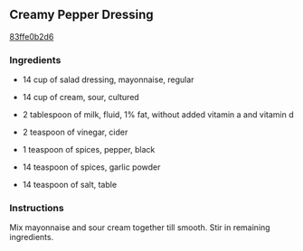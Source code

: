 ## Creamy Pepper Dressing

[83ffe0b2d6](http://www.food.com/recipe/creamy-pepper-dressing-313790)

### Ingredients

 - 14 cup of salad dressing, mayonnaise, regular

 - 14 cup of cream, sour, cultured

 - 2 tablespoon of milk, fluid, 1% fat, without added vitamin a and vitamin d

 - 2 teaspoon of vinegar, cider

 - 1 teaspoon of spices, pepper, black

 - 14 teaspoon of spices, garlic powder

 - 14 teaspoon of salt, table

### Instructions

Mix mayonnaise and sour cream together till smooth. Stir in remaining ingredients.